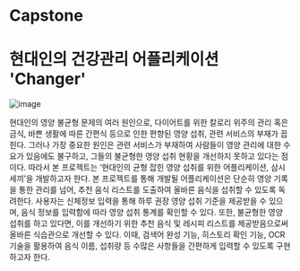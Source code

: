 # Capstone

# 현대인의 건강관리 어플리케이션 'Changer'

![image](https://user-images.githubusercontent.com/32983832/113894467-f99b6780-9802-11eb-9d0d-0b440bc48401.png)

현대인의 영양 불균형 문제의 여러 원인으로, 다이어트를 위한 칼로리 위주의 관리 혹은 금식, 바쁜 생활에 따른 간편식 등으로 인한 편향된 영양 섭취, 관련 서비스의 부재가 꼽힌다. 그러나 가장 중요한 원인은 관련 서비스가 부재하여 사람들이 영양 관리에 대한 수요가 있음에도 불구하고, 그들의 불균형한 영양 섭취 현황을 개선하지 못하고 있다는 점이다. 따라서 본 프로젝트는 ‘현대인의 균형 잡힌 영양 섭취를 위한 어플리케이션, 삼시세끼’을 개발하고자 한다.
본 프로젝트를 통해 개발될 어플리케이션은 단순히 영양 기록을 통한 관리를 넘어, 추천 음식 리스트를 도출하여 올바른 음식을 섭취할 수 있도록 독려한다. 
사용자는 신체정보 입력을 통해 하루 권장 영양 섭취 기준을 제공받을 수 있으며, 음식 정보를 입력함에 따라 영양 섭취 통계를 확인할 수 있다. 또한, 불균형한 영양 섭취를 하고 있다면, 이를 개선하기 위한 추천 음식 및 레시피 리스트를 제공받음으로써 올바른 식습관으로 개선할 수 있다. 이때, 검색어 완성 기능, 히스토리 확인 기능, OCR 기술을 활용하여 음식 이름, 섭취량 등 수많은 사항들을 간편하게 입력할 수 있도록 구현하고자 한다. 
